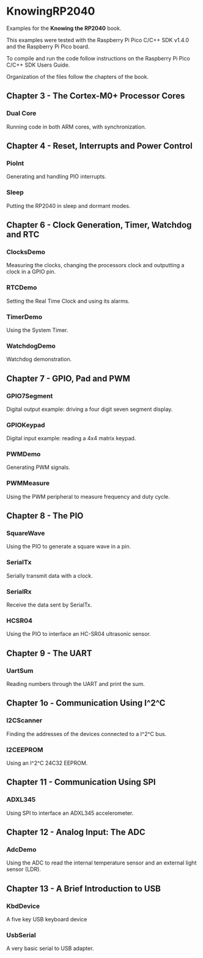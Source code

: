 # KnowingRP2040
Examples for the **Knowing the RP2040** book.

This examples were tested with the Raspberry Pi Pico C/C++ SDK v1.4.0 and the Raspberry Pi Pico board.

To compile and run the code follow instructions on the Raspberry Pi Pico C/C++ SDK Users Guide.

Organization of the files follow the chapters of the book.

## Chapter 3 - The Cortex-M0+ Processor Cores

### Dual Core

Running code in both ARM cores, with synchronization.

## Chapter 4 - Reset, Interrupts and Power Control

### PioInt

Generating and handling PIO interrupts.

### Sleep

Putting the RP2040 in sleep and dormant modes.

## Chapter 6 - Clock Generation, Timer, Watchdog and RTC

### ClocksDemo

Measuring the clocks, changing the processors clock and outputting a clock in a GPIO pin.

### RTCDemo

Setting the Real Time Clock and using its alarms.

### TimerDemo

Using the System Timer.

### WatchdogDemo

Watchdog demonstration.

## Chapter 7 - GPIO, Pad and PWM

### GPIO7Segment

Digital output example: driving a four digit seven segment display.

### GPIOKeypad

Digital input example: reading a 4x4 matrix keypad.

### PWMDemo

Generating PWM signals.

### PWMMeasure

Using the PWM peripheral to measure frequency and duty cycle.

## Chapter 8 - The PIO

### SquareWave

Using the PIO to generate a square wave in a pin.

### SerialTx

Serially transmit data with a clock.

### SerialRx

Receive the data sent by SerialTx.

### HCSR04

Using the PIO to interface an HC-SR04 ultrasonic sensor.

## Chapter 9 - The UART

### UartSum

Reading numbers through the UART and print the sum.

## Chapter 1o - Communication Using I^2^C

### I2CScanner

Finding the addresses of the devices connected to a I^2^C bus.

### I2CEEPROM

Using an I^2^C 24C32 EEPROM.

## Chapter 11 - Communication Using SPI

### ADXL345

Using SPI to interface an ADXL345 accelerometer.

## Chapter 12 - Analog Input: The ADC

### AdcDemo

Using the ADC to read the internal temperature sensor and an external light sensor (LDR).  

## Chapter 13 - A Brief Introduction to USB

### KbdDevice

A five key USB keyboard device

### UsbSerial

A very basic serial to USB adapter.
